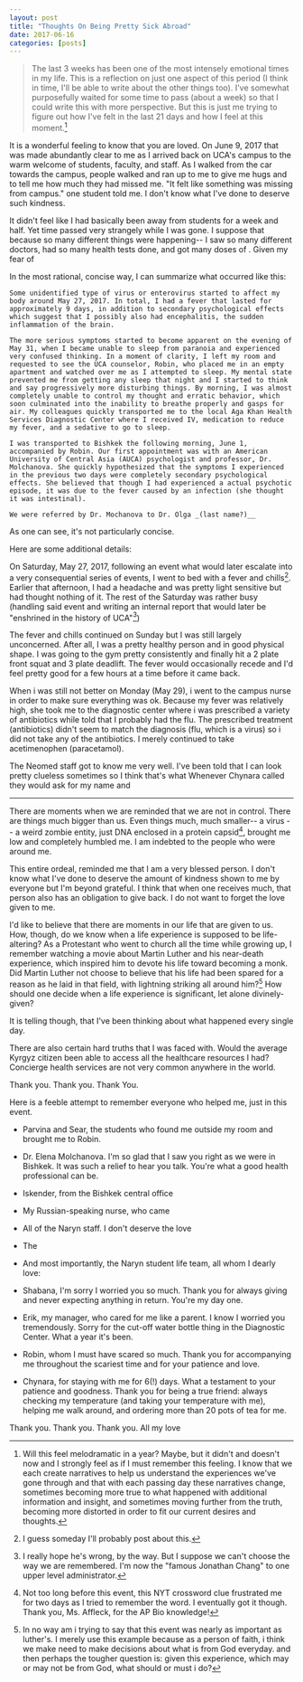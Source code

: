 ```yaml
---
layout: post
title: "Thoughts On Being Pretty Sick Abroad"
date: 2017-06-16
categories: [posts]
---
```

> The last 3 weeks has been one of the most intensely emotional times in my life. This is a reflection on just one aspect of this period (I think in time, I'll be able to write about the other things too). I've somewhat purposefully waited for some time to pass (about a week) so that I could write this with more perspective. But this is just me trying to figure out how I've felt in the last 21 days and how I feel at this moment.[^1]

It is a wonderful feeling to know that you are loved. On June 9, 2017 that was made abundantly clear to me as I arrived back on UCA's campus to the warm welcome of students, faculty, and staff. As I walked from the car towards the campus, people walked and ran up to me to give me hugs and to tell me how much they had missed me. "It felt like something was missing from campus." one student told me. I don't know what I've done to deserve such kindness.

It didn't feel like I had basically been away from students for a week and half. Yet time passed very strangely while I was gone. I suppose that because so many different things were happening-- I saw so many different doctors, had so many health tests done, and got many doses of  . Given my fear of

In the most rational, concise way, I can summarize what occurred like this:

    Some unidentified type of virus or enterovirus started to affect my body around May 27, 2017. In total, I had a fever that lasted for approximately 9 days, in addition to secondary psychological effects which suggest that I possibly also had encephalitis, the sudden inflammation of the brain.

    The more serious symptoms started to become apparent on the evening of May 31, when I became unable to sleep from paranoia and experienced very confused thinking. In a moment of clarity, I left my room and requested to see the UCA counselor, Robin, who placed me in an empty apartment and watched over me as I attempted to sleep. My mental state prevented me from getting any sleep that night and I started to think and say progressively more disturbing things. By morning, I was almost completely unable to control my thought and erratic behavior, which soon culminated into the inability to breathe properly and gasps for air. My colleagues quickly transported me to the local Aga Khan Health Services Diagnostic Center where I received IV, medication to reduce my fever, and a sedative to go to sleep.

    I was transported to Bishkek the following morning, June 1, accompanied by Robin. Our first appointment was with an American University of Central Asia (AUCA) psychologist and professor, Dr. Molchanova. She quickly hypothesized that the symptoms I experienced in the previous two days were completely secondary psychological effects. She believed that though I had experienced a actual psychotic episode, it was due to the fever caused by an infection (she thought it was intestinal).

    We were referred by Dr. Mochanova to Dr. Olga _(last name?)__ 

As one can see, it's not particularly concise.


Here are some additional details:

On Saturday, May 27, 2017, following an event what would later escalate into a very consequential series of events, I went to bed with a fever and chills[^4]. Earlier that afternoon, I had a headache and was pretty light sensitive but had thought nothing of it. The rest of the Saturday was rather busy (handling said event and writing an internal report that would later be "enshrined in the history of UCA"[^5])

The fever and chills continued on Sunday but I was still largely unconcerned. After all, I was a pretty healthy person and in good physical shape. I was going to the gym pretty consistently and finally hit a 2 plate front squat and 3 plate deadlift. The fever would occasionally recede and I'd feel pretty good for a few hours at a time before it came back.

 When i was still not better on Monday (May 29), i went to the campus nurse in order to make sure everything was ok. Because my fever was relatively high, she took me to the diagnostic center where i was prescribed a variety of antibiotics while told that I probably had the flu. The prescribed treatment (antibiotics) didn't seem to match the diagnosis (flu, which is a virus) so i did not take any of the antibiotics. I merely continued to take acetimenophen (paracetamol).






The Neomed staff got to know me very well. I've been told that I can look pretty clueless sometimes so I think that's what  Whenever Chynara called they would ask for my name and




---  
There are moments when we are reminded that we are not in control. There are things much bigger than us. Even things much, much smaller-- a virus -- a weird zombie entity, just DNA enclosed in a protein capsid[^2], brought me low and completely humbled me. I am indebted to the people who were around me.



This entire ordeal, reminded me that I am a very blessed person. I don't know what I've done to deserve the amount of kindness shown to me by everyone but I'm beyond grateful. I think that when one receives much, that person also has an obligation to give back. I do not want to forget the love given to me.

I'd like to believe that there are moments in our life that are given to us. How, though, do we know when a life experience is supposed to be life-altering? As a Protestant who went to church all the time while growing up, I remember watching a movie about Martin Luther and his near-death experience, which inspired him to devote his life toward becoming a monk. Did Martin Luther not choose to believe that his life had been spared for a reason as he laid in that field, with lightning striking all around him?[^3] How should one decide when a life experience is significant, let alone divinely-given?

It is telling though, that I've been thinking about what happened every single day.

There are also certain hard truths that I was faced with. Would the average Kyrgyz citizen been able to access all the healthcare resources I had? Concierge health services are not very common anywhere in the world.


Thank you. Thank you. Thank You.

[^1]: Will this feel melodramatic in a year? Maybe, but it didn't and doesn't now and I strongly feel as if I must remember this feeling. I know that we each create narratives to help us understand the experiences we've gone through and that with each passing day these narratives change, sometimes becoming more true to what happened with additional information and insight, and sometimes moving further from the truth, becoming more distorted in order to fit our current desires and thoughts.
[^2]: Not too long before this event, this NYT crossword clue frustrated me for two days as I tried to remember the word. I eventually got it though. Thank you, Ms. Affleck, for the AP Bio knowledge!
[^3]: In no way am i trying to say that this event was nearly as important as luther's. I merely use this example because as a person of faith, i think we make need to make decisions about what is from God everyday. and then perhaps the tougher question is:  given this experience, which may or may not be from God, what should or must i do?
[^4]: I guess someday I'll probably post about this.
[^5]: I really hope he's wrong, by the way. But I suppose we can't choose the way we are remembered. I'm now the "famous Jonathan Chang" to one upper level administrator.

Here is a feeble attempt to remember everyone who helped me, just in this event.

- Parvina and Sear, the students who found me outside my room and brought me to Robin.
- Dr. Elena Molchanova. I'm so glad that I saw you right as we were in Bishkek. It was such a relief to hear you talk. You're what a good health professional can be.
- Iskender, from the Bishkek central office
- My Russian-speaking nurse,  who came
- All of the Naryn staff. I don't deserve the love
- The

- And most importantly, the Naryn student life team, all whom I dearly love:
- Shabana, I'm sorry I worried you so much. Thank you for always giving and never expecting anything in return. You're my day one.
- Erik, my manager, who cared for me like a parent. I know I worried you tremendously. Sorry for the cut-off water bottle thing in the Diagnostic Center. What a year it's been.
- Robin, whom I must have scared so much. Thank you for accompanying me throughout the scariest time and for your patience and love.
- Chynara, for staying with me for 6(!) days. What a testament to your patience and goodness. Thank you for being a true friend:  always checking my temperature (and taking your temperature with me), helping me walk around, and ordering more than 20 pots of tea for me.

Thank you. Thank you. Thank you. All my love
